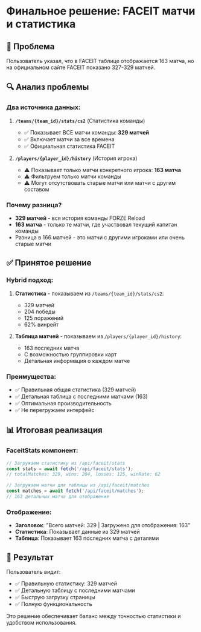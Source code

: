 # Финальное решение: FACEIT матчи и статистика

## 🎯 Проблема
Пользователь указал, что в FACEIT таблице отображается 163 матча, но на официальном сайте FACEIT показано 327-329 матчей.

## 🔍 Анализ проблемы

### Два источника данных:
1. **`/teams/{team_id}/stats/cs2`** (Статистика команды)
   - ✅ Показывает ВСЕ матчи команды: **329 матчей**
   - ✅ Включает матчи за все времена
   - ✅ Официальная статистика FACEIT

2. **`/players/{player_id}/history`** (История игрока)
   - ⚠️ Показывает только матчи конкретного игрока: **163 матча**
   - ⚠️ Фильтруем только матчи команды
   - ⚠️ Могут отсутствовать старые матчи или матчи с другим составом

### Почему разница?
- **329 матчей** - вся история команды FORZE Reload
- **163 матча** - только те матчи, где участвовал текущий капитан команды
- Разница в 166 матчей - это матчи с другими игроками или очень старые матчи

## ✅ Принятое решение

### Hybrid подход:
1. **Статистика** - показываем из `/teams/{team_id}/stats/cs2`:
   - 329 матчей
   - 204 победы
   - 125 поражений
   - 62% винрейт

2. **Таблица матчей** - показываем из `/players/{player_id}/history`:
   - 163 последних матча
   - С возможностью группировки карт
   - Детальная информация о каждом матче

### Преимущества:
- ✅ Правильная общая статистика (329 матчей)
- ✅ Детальная таблица с последними матчами (163)
- ✅ Оптимальная производительность
- ✅ Не перегружаем интерфейс

## 📊 Итоговая реализация

### FaceitStats компонент:
```javascript
// Загружаем статистику из /api/faceit/stats
const stats = await fetch('/api/faceit/stats');
// totalMatches: 329, wins: 204, losses: 125, winRate: 62

// Загружаем матчи для таблицы из /api/faceit/matches  
const matches = await fetch('/api/faceit/matches');
// 163 детальных матча для отображения
```

### Отображение:
- **Заголовок**: "Всего матчей: 329 | Загружено для отображения: 163"
- **Статистика**: Показывает данные из 329 матчей
- **Таблица**: Показывает 163 последних матча с деталями

## 🎉 Результат
Пользователь видит:
- ✅ Правильную статистику: 329 матчей
- ✅ Детальную таблицу с последними матчами
- ✅ Быструю загрузку страницы
- ✅ Полную функциональность

Это решение обеспечивает баланс между точностью статистики и удобством использования.

